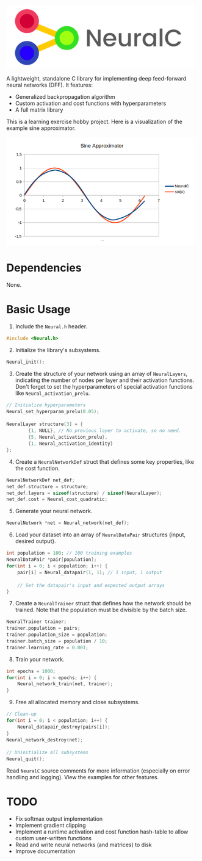 <img src="./media/logo.png" alt="NeuralC" width="500"/>

A lightweight, standalone C library for implementing deep feed-forward neural networks (DFF). It features:

- Generalized backpropagation algorithm
- Custom activation and cost functions with hyperparameters
- A full matrix library

This is a learning exercise hobby project. Here is a visualization of the example sine approximator.

<img src="./media/sin_approx.png" alt="Sine Function" width="500"/>

# Dependencies

None.

# Basic Usage

1. Include the `Neural.h` header.
```c
#include <Neural.h>
```

2. Initialize the library's subsystems.
```c
Neural_init();
```

3. Create the structure of your network using an array of `NeuralLayers`, indicating the number of nodes per layer and their activation functions. Don't forget to set the hyperparameters of special activation functions like `Neural_activation_prelu`.
```c
// Initialize hyperparameters
Neural_set_hyperparam_prelu(0.05);

NeuralLayer structure[3] = {
        {1, NULL}, // No previous layer to activate, so no need.
        {5, Neural_activation_prelu},
        {1, Neural_activation_identity}
};
```

4. Create a `NeuralNetworkDef` struct that defines some key properties, like the cost function.
```c
NeuralNetworkDef net_def;
net_def.structure = structure;
net_def.layers = sizeof(structure) / sizeof(NeuralLayer);
net_def.cost = Neural_cost_quadratic;
```

5. Generate your neural network.
```c
NeuralNetwork *net = Neural_network(net_def);
```

6. Load your dataset into an array of `NeuralDataPair` structures {input, desired output}.
```c
int population = 100; // 100 training examples
NeuralDataPair *pair[population];
for(int i = 0; i < population; i++) {
    pair[i] = Neural_datapair(1, 1); // 1 input, 1 output

    // Set the datapair's input and expected output arrays
}
```

7. Create a `NeuralTrainer` struct that defines how the network should be trained. Note that the population must be divisible by the batch size.
```c
NeuralTrainer trainer;
trainer.population = pairs;
trainer.population_size = population;
trainer.batch_size = population / 10;
trainer.learning_rate = 0.001;
```

8. Train your network.
```c
int epochs = 1000;
for(int i = 0; i < epochs; i++) {
    Neural_network_train(net, trainer);
}
```

9. Free all allocated memory and close subsystems.
```c
// Clean-up
for(int i = 0; i < population; i++) {
    Neural_datapair_destroy(pairs[i]);
}
Neural_network_destroy(net);

// Uninitialize all subsystems
Neural_quit();
```

Read `NeuralC` source comments for more information (especially on error handling and logging). View the examples for other features.

# TODO
- Fix softmax output implementation
- Implement gradient clipping
- Implement a runtime activation and cost function hash-table to allow custom user-written functions
- Read and write neural networks (and matrices) to disk
- Improve documentation